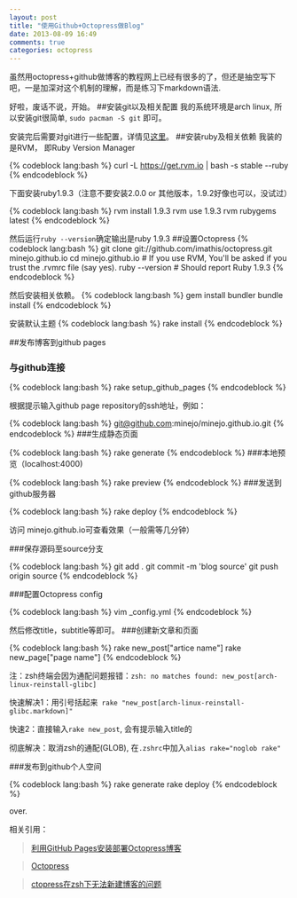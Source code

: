 ```yaml
---
layout: post
title: "使用Github+Octopress做Blog"
date: 2013-08-09 16:49
comments: true
categories: octopress
---
```

虽然用octopress+github做博客的教程网上已经有很多的了，但还是抽空写下吧，一是加深对这个机制的理解，而是练习下markdown语法.

好啦，废话不说，开始。
##安装git以及相关配置
我的系统环境是arch linux, 所以安装git很简单, `sudo pacman -S git` 即可。


安装完后需要对git进行一些配置，详情见[这里](https://help.github.com/articles/set-up-git)。
##安装ruby及相关依赖
我装的是RVM， 即Ruby Version Manager

{% codeblock lang:bash %}
    curl -L https://get.rvm.io | bash -s stable --ruby
{% endcodeblock %}

下面安装ruby1.9.3（注意不要安装2.0.0 or 其他版本，1.9.2好像也可以，没试过）


{% codeblock lang:bash %}
    rvm install 1.9.3
    rvm use 1.9.3
    rvm rubygems latest
{% endcodeblock %}


然后运行`ruby --version`确定输出是ruby 1.9.3
##设置Octopress
{% codeblock lang:bash %}
    git clone git://github.com/imathis/octopress.git minejo.github.io 
    cd minejo.github.io # If you use RVM, You'll be asked if you trust the .rvmrc file (say yes).
    ruby --version  # Should report Ruby 1.9.3
{% endcodeblock %}

然后安装相关依赖。
{% codeblock lang:bash %}
    gem install bundler
    bundle install
{% endcodeblock %}

安装默认主题
{% codeblock lang:bash %}
    rake install
{% endcodeblock %}
<!-- more -->
##发布博客到github pages
### 与github连接

{% codeblock lang:bash %}
    rake setup_github_pages
{% endcodeblock %}

根据提示输入github page repository的ssh地址，例如：

{% codeblock lang:bash %}
    git@github.com:minejo/minejo.github.io.git
{% endcodeblock %}
###生成静态页面

{% codeblock lang:bash %}
    rake generate
{% endcodeblock %}
###本地预览（localhost:4000)

{% codeblock lang:bash %}
    rake preview
{% endcodeblock %}
###发送到github服务器

{% codeblock lang:bash %}
    rake deploy
{% endcodeblock %}

访问 minejo.github.io可查看效果（一般需等几分钟）

###保存源码至source分支

{% codeblock lang:bash %}
    git add .
    git commit -m 'blog source'
    git push origin source
{% endcodeblock %}

###配置Octopress config 

{% codeblock lang:bash %}
    vim _config.yml
{% endcodeblock %}

然后修改title，subtitle等即可。
###创建新文章和页面

{% codeblock lang:bash %}
    rake new_post["artice name"]
    rake new_page["page name"]
{% endcodeblock %}

注：zsh终端会因为通配问题报错：`zsh: no matches found: new_post[arch-linux-reinstall-glibc]`

快速解决1：用引号括起来` rake "new_post[arch-linux-reinstall-glibc.markdown]"`


快速2：直接输入`rake new_post`, 会有提示输入title的

彻底解决：取消zsh的通配(GLOB), 在`.zshrc`中加入`alias rake="noglob rake"`

###发布到github个人空间

{% codeblock lang:bash %}
    rake generate
    rake deploy
{% endcodeblock %}

over.

相关引用：
>[利用GitHub Pages安装部署Octopress博客](http://www.cnblogs.com/rubylouvre/archive/2012/06/10/2543706.html)

>[Octopress](http://octopress.org/help/)

>[ctopress在zsh下无法新建博客的问题](http://fancyoung.com/blog/use-octopress-new-post-function-with-zsh/)
